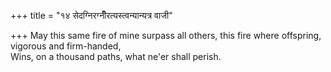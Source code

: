 +++
title = "१४ सेदग्निरग्नीँरत्यस्त्वन्यान्यत्र वाजी"

+++
May this same fire of mine surpass all others, this fire where offspring, vigorous and firm-handed,  
     Wins, on a thousand paths, what ne'er shall perish.